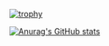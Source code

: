 [![trophy](https://github-profile-trophy.vercel.app/?username=timothyokooboh&theme=onedark)](https://github.com/ryo-ma/github-profile-trophy)

[![Anurag's GitHub stats](https://github-readme-stats.vercel.app/api?username=timothyokooboh&theme=onedark)](https://github.com/anuraghazra/github-readme-stats)
